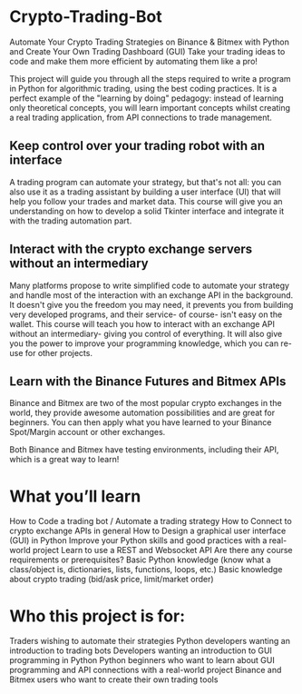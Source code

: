 # Crypto-Trading-Bot

Automate Your Crypto Trading Strategies on Binance & Bitmex with Python and Create Your Own Trading Dashboard (GUI)
Take your trading ideas to code and make them more efficient by automating them like a pro!

This project will guide you through all the steps required to write a program in Python for algorithmic trading, using the best coding practices. It is a perfect example of the "learning by doing" pedagogy: instead of learning only theoretical concepts, you will learn important concepts whilst creating a real trading application, from API connections to trade management.



## Keep control over your trading robot with an interface

A trading program can automate your strategy, but that's not all: you can also use it as a trading assistant by building a user interface (UI) that will help you follow your trades and market data. This course will give you an understanding on how to develop a solid Tkinter interface and integrate it with the trading automation part.



## Interact with the crypto exchange servers without an intermediary

Many platforms propose to write simplified code to automate your strategy and handle most of the interaction with an exchange API in the background. It doesn't give you the freedom you may need, it prevents you from building very developed programs, and their service- of course- isn't easy on the wallet.
This course will teach you how to interact with an exchange API without an intermediary- giving you control of everything. It will also give you the power to improve your programming knowledge, which you can re-use for other projects.



## Learn with the Binance Futures and Bitmex APIs

Binance and Bitmex are two of the most popular crypto exchanges in the world, they provide awesome automation possibilities and are great for beginners. You can then apply what you have learned to your Binance Spot/Margin account or other exchanges.

Both Binance and Bitmex have testing environments, including their API, which is a great way to learn!

# What you’ll learn
How to Code a trading bot / Automate a trading strategy
How to Connect to crypto exchange APIs in general
How to Design a graphical user interface (GUI) in Python
Improve your Python skills and good practices with a real-world project
Learn to use a REST and Websocket API
Are there any course requirements or prerequisites?
Basic Python knowledge (know what a class/object is, dictionaries, lists, functions, loops, etc.)
Basic knowledge about crypto trading (bid/ask price, limit/market order)

# Who this project is for:

Traders wishing to automate their strategies
Python developers wanting an introduction to trading bots
Developers wanting an introduction to GUI programming in Python
Python beginners who want to learn about GUI programming and API connections with a real-world project
Binance and Bitmex users who want to create their own trading tools
